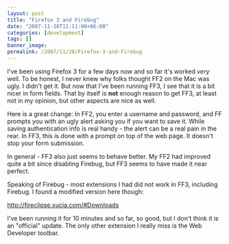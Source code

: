 ```yaml
---
layout: post
title: "Firefox 3 and Firebug"
date: "2007-11-28T11:11:00+06:00"
categories: [development]
tags: []
banner_image: 
permalink: /2007/11/28/Firefox-3-and-Firebug
---
```


I've been using Firefox 3 for a few days now and so far it's worked <i>very</i> well. To be honest, I never knew why folks thought FF2 on the Mac was ugly. I didn't get it. But now that I've been running FF3, I see that it is a bit nicer in form fields. That by itself is <b>not</b> enough reason to get FF3, at least not in my opinion, but other aspects are nice as well.

Here is a great change: In FF2, you enter a username and password, and FF prompts you with an ugly alert asking you if you want to save it. While saving authentication info is real handy - the alert can be a real pain in the rear. In FF3, this is done with a prompt on top of the web page. It doesn't stop your form submission. 

In general - FF3 also just seems to behave better. My FF2 had improved quite a bit since disabling Firebug, but FF3 seems to have made it near perfect.

Speaking of Firebug - most extensions I had did not work in FF3, including Firebug. I found a modified version here though:

<a href="http://fireclipse.xucia.com/#Downloads">http://fireclipse.xucia.com/#Downloads</a>

I've been running it for 10 minutes and so far, so good, but I don't think it is an "official" update. The only other extension I really miss is the Web Developer toolbar.